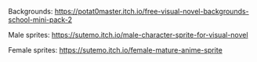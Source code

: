 Backgrounds: https://potat0master.itch.io/free-visual-novel-backgrounds-school-mini-pack-2

Male sprites: https://sutemo.itch.io/male-character-sprite-for-visual-novel

Female sprites: https://sutemo.itch.io/female-mature-anime-sprite